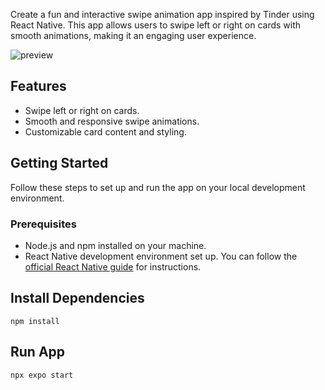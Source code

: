 Create a fun and interactive swipe animation app inspired by Tinder using React Native. This app allows users to swipe left or right on cards with smooth animations, making it an engaging user experience.

![preview](https://github.com/zulfiqar313/tinder-like-swipe-animation-react-native/assets/69974518/d729ea2d-6c71-471a-ac26-27168232c306)

## Features

- Swipe left or right on cards.
- Smooth and responsive swipe animations.
- Customizable card content and styling.

## Getting Started

Follow these steps to set up and run the app on your local development environment.

### Prerequisites

- Node.js and npm installed on your machine.
- React Native development environment set up. You can follow the [official React Native guide](https://reactnative.dev/docs/environment-setup) for instructions.

## Install Dependencies

```
npm install
```

## Run App

```
npx expo start
```
